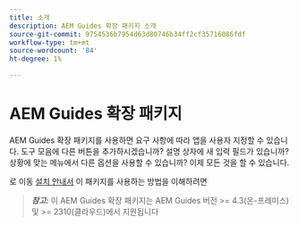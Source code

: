 ```yaml
---
title: 소개
description: AEM Guides 확장 패키지 소개
source-git-commit: 9754536b7954d63d80746b34ff2cf35716086fdf
workflow-type: tm+mt
source-wordcount: '84'
ht-degree: 1%

---
```


# AEM Guides 확장 패키지

AEM Guides 확장 패키지를 사용하면 요구 사항에 따라 앱을 사용자 지정할 수 있습니다. 도구 모음에 다른 버튼을 추가하시겠습니까? 설명 상자에 새 입력 필드가 있습니까? 상황에 맞는 메뉴에서 다른 옵션을 사용할 수 있습니까? 이제 모든 것을 할 수 있습니다.

로 이동 [설치 안내서](./integrating-customisations.md) 이 패키지를 사용하는 방법을 이해하려면

> **_참고:_** 이 AEM Guides 확장 패키지는 AEM Guides 버전 >= 4.3(온-프레미스) 및 >= 2310(클라우드)에서 지원됩니다
